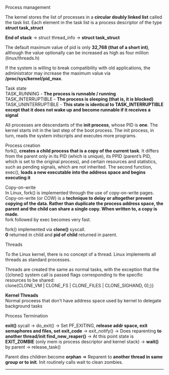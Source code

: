 Process management  
  
The kernel stores the list of processes in a **circular doubly linked list** called the task list. Each element in the task list is a process descriptor of the type **struct task\_struct**  
  
**End of stack** -> struct thread\_info -> **struct task\_struct**  
  
The default maximum value of pid is only **32,768 (that of a short int)**, although the value optionally can be increased as high as four million (linux/threads.h)  
  
If the system is willing to break compatibility with old applications, the administrator may increase the maximum value via **/proc/sys/kernel/pid\_max**.  
  
Task state  
TASK\_RUNNING - **The process is runnable / running**  
TASK\_INTERRUPTIBLE - **The process is sleeping (that is, it is blocked)**  
TASK\_UNINTERRUPTIBLE - **This state is identical to TASK\_INTERRUPTIBLE except that it does not wake up and become runnable if it receives a signal**  
  
All processes are descendants of the **init process**, whose PID is **one**. The kernel starts init in the last step of the boot process. The init process, in turn, reads the system initscripts and executes more programs.  
  
Process creation  
fork(), **creates a child process that is a copy of the current task**. It differs from the parent only in its PID (which is unique), its PPID (parent’s PID, which is set to the original process), and certain resources and statistics, such as pending signals, which are not inherited. The second function, exec(), **loads a new executable into the address space and begins executing it**  
  
Copy-on-write  
In Linux, fork() is implemented through the use of copy-on-write pages. Copy-on-write (or COW) is a **technique to delay or altogether prevent copying of the data. Rather than duplicate the process address space, the parent and the child can share a single copy. When written to, a copy is made.**   
fork followed by exec becomes very fast.  
  
fork() implemented via **clone()** syscall.  
**0** returned in child and **pid of child** returned in parent.  
  
Threads  
  
To the Linux kernel, there is no concept of a thread. Linux implements all threads as standard processes.  
  
Threads are created the same as normal tasks, with the exception that the {{clone() system call is passed flags corresponding to the specific resources to be shared:  
clone(CLONE\_VM | CLONE\_FS | CLONE\_FILES | CLONE\_SIGHAND, 0);}}  
  
**Kernel Threads**  
Normal proceess that don't have address space used by kernel to delegate background tasks  
  
Process Termination  
  
**exit()** sycall -> do\_exit() -> Set PF\_EXITING, **release addr space, exit semaphores and files, set exit\_code** -> exit\_notify() -> Does reparenting **to another thread/init find\_new\_reaper()** -> At this point state is **EXIT\_ZOMBIE** (only mem is process descriptor and kernel stack) -> **wait()** by parent -> release\_task()  
  
Parent dies children become **orphan** => Reparent to **another thread in same group or to init**. Init routinely calls wait to clean zombies.

---
